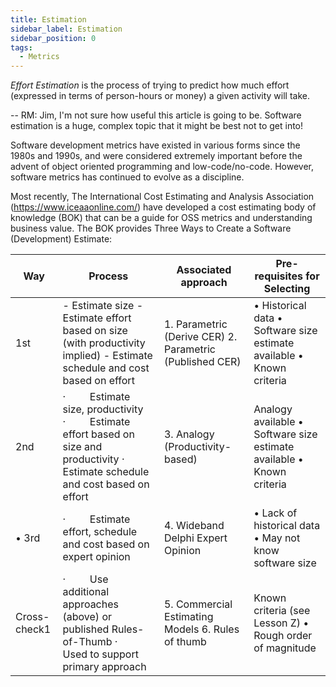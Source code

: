 ```yaml
---
title: Estimation
sidebar_label: Estimation
sidebar_position: 0
tags: 
  - Metrics
---
```


_Effort Estimation_ is the process of trying to predict how much effort (expressed in terms of person-hours or money) a given activity will take.   

-- RM:  Jim, I'm not sure how useful this article is going to be.   Software estimation is a huge, complex topic that it might be best not to get into!



Software development metrics have existed in various forms since the 1980s and 1990s, and were considered extremely important before the advent of object oriented programming and low-code/no-code. However, software metrics has continued to evolve as a discipline.



Most recently, The International Cost Estimating and Analysis Association (https://www.iceaaonline.com/) have developed a cost estimating body of knowledge (BOK) that can be a guide for OSS metrics and understanding business value. 
The BOK provides Three Ways to Create a  Software (Development) Estimate:

Way | Process | Associated   approach | Pre-requisites   for Selecting
-- | -- | -- | --
1st | - Estimate size  - Estimate effort based on size (with productivity implied)  - Estimate schedule and cost based on effort | 1. Parametric   (Derive   CER)   2. Parametric   (Published   CER) | • Historical   data   • Software   size estimate available   • Known   criteria
2nd | ·           Estimate size, productivity      ·           Estimate effort based on size and   productivity      ·           Estimate schedule and cost based on   effort | 3. Analogy   (Productivity-based) | Analogy   available   • Software   size estimate available   • Known   criteria
• 3rd | ·           Estimate effort, schedule and cost   based on expert opinion | 4. Wideband   Delphi   Expert   Opinion | • Lack   of historical data   • May   not know software size
Cross-check1 | ·           Use additional approaches (above) or   published Rules-of-Thumb      ·           Used to support primary approach | 5. Commercial   Estimating   Models   6. Rules   of thumb | Known   criteria (see Lesson Z)   • Rough   order of magnitude

